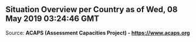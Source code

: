 ## Situation Overview per Country as of Wed, 08 May 2019 03:24:46 GMT

Source: **ACAPS (Assessment Capacities Project) - https://www.acaps.org**